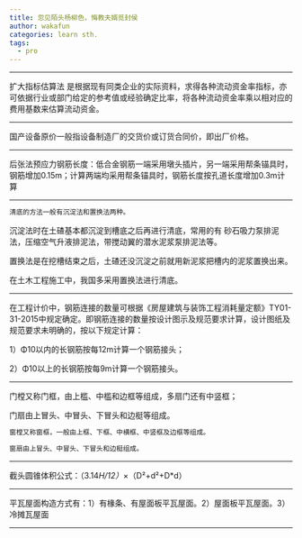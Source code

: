 ```yaml
---
title: 忽见陌头杨柳色，悔教夫婿觅封侯
author: wakafun
categories: learn sth.
tags:
  - pro
---
```




---

扩大指标估算法 是根据现有同类企业的实际资料，求得各种流动资金率指标，亦可依据行业或部门给定的参考值或经验确定比率，将各种流动资金率乘以相对应的费用基数来估算流动资金。

---

国产设备原价一般指设备制造厂的交货价或订货合同价，即出厂价格。

---

后张法预应力钢筋长度：低合金钢筋一端采用墩头插片，另一端采用帮条锚具时，钢筋增加0.15m；计算两端均采用帮条锚具时，钢筋长度按孔道长度增加0.3m计算

---

```bash
清底的方法一般有沉淀法和置换法两种。
```

沉淀法时在土碴基本都沉淀到槽底之后再进行清底，常用的有 砂石吸力泵排泥法，压缩空气升液排泥法，带搅动翼的潜水泥浆泵排泥法等。

置换法是在挖槽结束之后，土碴还没沉淀之前就用新泥浆把槽内的泥浆置换出来。

在土木工程施工中，我国多采用置换法进行清底。

---

在工程计价中，钢筋连接的数量可根据《房屋建筑与装饰工程消耗量定额》TY01-31-2015中规定确定。即钢筋连接的数量按设计图示及规范要求计算，设计图纸及规范要求未明确的，按以下规定计算：

1）Φ10以内的长钢筋按每12m计算一个钢筋接头；

2）Φ10以上的长钢筋按每9m计算一个钢筋接头。

---

门樘又称门框，由上槛、中槛和边框等组成，多扇门还有中竖框；

门扇由上冒头、中冒头、下冒头和边梃等组成。

```bash
窗樘又称窗框，一般由上框、下框、中横框、中竖框及边框等组成。
```

```bash
窗扇由上冒头、中冒头、下冒头和边梃组成。
```

---

截头圆锥体积公式：（3.14*H/12）*×（D²+d²+D*d）

---

平瓦屋面构造方式有：1）有椽条、有屋面板平瓦屋面。2）屋面板平瓦屋面。3）冷摊瓦屋面

---

